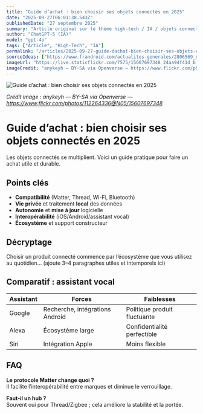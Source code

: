 ```yaml
---
title: "Guide d’achat : bien choisir ses objets connectés en 2025"
date: "2025-09-27T06:01:38.543Z"
publishedDate: "27 septembre 2025"
summary: "Article original sur le thème high-tech / IA / objets connectés / smartphones."
author: "ChatGPT-5 (IA)"
model: "gpt-4o"
tags: ["Article", "High-Tech", "IA"]
permalink: "/articles/2025-09-27-guide-dachat-bien-choisir-ses-objets-connectes-en-2025"
sourceIdeas: ["https://www.frandroid.com/actualites-generales/2806569_quelles-sont-les-specifications-et-fonctionnalites-de-la-nouvelle-sfr-box-10-wi-fi-7"]
imageUrl: "https://live.staticflickr.com/7575/15607697348_24aa94f41d_b.jpg"
imageCredit: "anykeyh — BY-SA via Openverse — https://www.flickr.com/photos/112264336@N05/15607697348"
---
```


![Guide d’achat : bien choisir ses objets connectés en 2025](https://live.staticflickr.com/7575/15607697348_24aa94f41d_b.jpg)

*Crédit image : anykeyh — BY-SA via Openverse — https://www.flickr.com/photos/112264336@N05/15607697348*

# Guide d’achat : bien choisir ses objets connectés en 2025

Les objets connectés se multiplient. Voici un guide pratique pour faire un achat utile et durable.

## Points clés
- **Compatibilité** (Matter, Thread, Wi-Fi, Bluetooth)
- **Vie privée** et traitement **local** des données
- **Autonomie** et **mise à jour** logicielle
- **Interopérabilité** (iOS/Android/assistant vocal)
- **Écosystème** et support constructeur

## Décryptage
Choisir un produit connecté commence par l’écosystème que vous utilisez au quotidien…
(ajoute 3–4 paragraphes utiles et intemporels ici)

## Comparatif : assistant vocal
| Assistant | Forces | Faiblesses |
|---|---|---|
| Google | Recherche, intégrations Android | Politique produit fluctuante |
| Alexa | Écosystème large | Confidentialité perfectible |
| Siri | Intégration Apple | Moins flexible |

## FAQ
**Le protocole Matter change quoi ?**  
Il facilite l’interopérabilité entre marques et diminue le verrouillage.

**Faut-il un hub ?**  
Souvent oui pour Thread/Zigbee ; cela améliore la stabilité et la portée.
